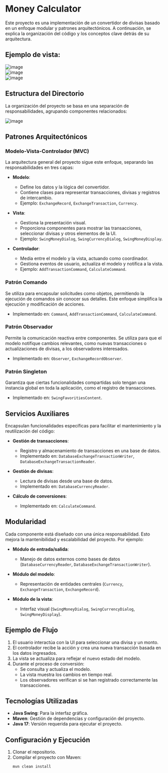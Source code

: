 # Money Calculator

Este proyecto es una implementación de un convertidor de divisas basado en un enfoque modular y patrones arquitectónicos. A continuación, se explica la organización del código y los conceptos clave detrás de su arquitectura.  

## Ejemplo de vista:
![image](https://github.com/user-attachments/assets/f471769c-7fc3-4225-a7a3-e4f6eb7bbc70)  
![image](https://github.com/user-attachments/assets/420889a5-7283-4b08-89b0-055ca0d13c80)  
![image](https://github.com/user-attachments/assets/2170181a-d8db-4763-a311-9067c641e5d8)  

## Estructura del Directorio

La organización del proyecto se basa en una separación de responsabilidades, agrupando componentes relacionados:

![image](https://github.com/user-attachments/assets/e5390ebd-f854-49d4-ad30-440ecfb9e261)


  ## Patrones Arquitectónicos

### Modelo-Vista-Controlador (MVC)

La arquitectura general del proyecto sigue este enfoque, separando las responsabilidades en tres capas:

- **Modelo**:
  - Define los datos y la lógica del convertidor.
  - Contiene clases para representar transacciones, divisas y registros de intercambio.
  - Ejemplo: `ExchangeRecord`, `ExchangeTransaction`, `Currency`.

- **Vista**:
  - Gestiona la presentación visual.
  - Proporciona componentes para mostrar las transacciones, seleccionar divisas y otros elementos de la UI.
  - Ejemplo: `SwingMoneyDialog`, `SwingCurrencyDialog`, `SwingMoneyDisplay`.

- **Controlador**:
  - Media entre el modelo y la vista, actuando como coordinador.
  - Gestiona eventos de usuario, actualiza el modelo y notifica a la vista.
  - Ejemplo: `AddTransactionCommand`, `CalculateCommand`.

### Patrón Comando

Se utiliza para encapsular solicitudes como objetos, permitiendo la ejecución de comandos sin conocer sus detalles. Este enfoque simplifica la ejecución y modificación de acciones.

- Implementado en: `Command`, `AddTransactionCommand`, `CalculateCommand`.

### Patrón Observador

Permite la comunicación reactiva entre componentes. Se utiliza para que el modelo notifique cambios relevantes, como nuevas transacciones o actualizaciones de divisas, a los observadores interesados.

- Implementado en: `Observer`, `ExchangeRecordObserver`.

### Patrón Singleton

Garantiza que ciertas funcionalidades compartidas solo tengan una instancia global en toda la aplicación, como el registro de transacciones.

- Implementado en: `SwingFavoritiesContent`.

## Servicios Auxiliares

Encapsulan funcionalidades específicas para facilitar el mantenimiento y la reutilización del código:

- **Gestión de transacciones**:
  - Registro y almacenamiento de transacciones en una base de datos.
  - Implementado en: `DatabaseExchangeTransactionWriter`, `DatabaseExchangeTransactionReader`.

- **Gestión de divisas**:
  - Lectura de divisas desde una base de datos.
  - Implementado en: `DatabaseCurrencyReader`.

- **Cálculo de conversiones**:
  - Implementado en: `CalculateCommand`.

## Modularidad

Cada componente está diseñado con una única responsabilidad. Esto mejora la mantenibilidad y escalabilidad del proyecto. Por ejemplo:

- **Módulo de entrada/salida**:
  - Manejo de datos externos como bases de datos (`DatabaseCurrencyReader`, `DatabaseExchangeTransactionWriter`).

- **Módulo del modelo**:
  - Representación de entidades centrales (`Currency`, `ExchangeTransaction`, `ExchangeRecord`).

- **Módulo de la vista**:
  - Interfaz visual (`SwingMoneyDialog`, `SwingCurrencyDialog`, `SwingMoneyDisplay`).

## Ejemplo de Flujo

1. El usuario interactúa con la UI para seleccionar una divisa y un monto.
2. El controlador recibe la acción y crea una nueva transacción basada en los datos ingresados.
3. La vista se actualiza para reflejar el nuevo estado del modelo.
4. Durante el proceso de conversión:
   - Se consulta y actualiza el modelo.
   - La vista muestra los cambios en tiempo real.
   - Los observadores verifican si se han registrado correctamente las transacciones.

## Tecnologías Utilizadas

- **Java Swing**: Para la interfaz gráfica.
- **Maven**: Gestión de dependencias y configuración del proyecto.
- **Java 17**: Versión requerida para ejecutar el proyecto.

## Configuración y Ejecución

1. Clonar el repositorio.
2. Compilar el proyecto con Maven:
   ```bash
   mvn clean install  


